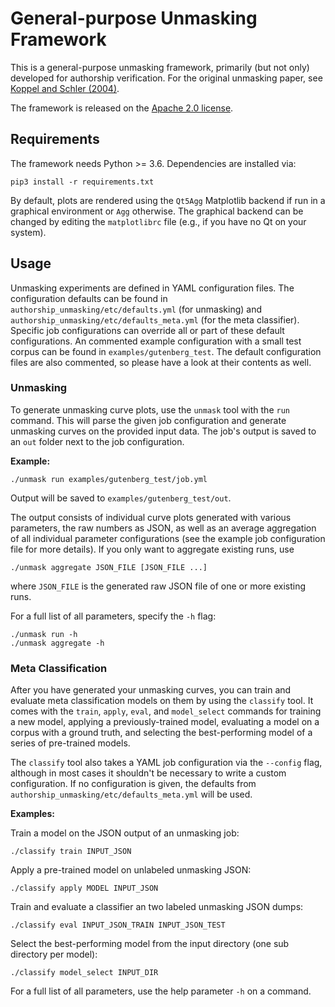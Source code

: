 # General-purpose Unmasking Framework

This is a general-purpose unmasking framework, primarily (but not only) developed for
authorship verification. For the original unmasking paper, see
[Koppel and Schler (2004)](https://doi.org/10.1145/1015330.1015448).

The framework is released on the [Apache 2.0 license](LICENSE).

## Requirements

The framework needs Python >= 3.6. Dependencies are installed via:

    pip3 install -r requirements.txt

By default, plots are rendered using the `Qt5Agg` Matplotlib backend if run in a graphical
environment or `Agg` otherwise. The graphical backend can be changed by editing the
`matplotlibrc` file (e.g., if you have no Qt on your system).

## Usage

Unmasking experiments are defined in YAML configuration files. The configuration defaults
can be found in `authorship_unmasking/etc/defaults.yml` (for unmasking) and
`authorship_unmasking/etc/defaults_meta.yml` (for the meta classifier). Specific job configurations
can override all or part of these default configurations. An commented example configuration with a
small test corpus can be found in `examples/gutenberg_test`. The default configuration files are also
commented, so please have a look at their contents as well.

### Unmasking

To generate unmasking curve plots, use the `unmask` tool with the `run` command. This will
parse the given job configuration and generate unmasking curves on the provided input data.
The job's output is saved to an `out` folder next to the job configuration.

**Example:**

    ./unmask run examples/gutenberg_test/job.yml

Output will be saved to `examples/gutenberg_test/out`.

The output consists of individual curve plots generated with various parameters, the
raw numbers as JSON, as well as an average aggregation of all individual parameter
configurations (see the example job configuration file for more details). If you only want
to aggregate existing runs, use

    ./unmask aggregate JSON_FILE [JSON_FILE ...]

where `JSON_FILE` is the generated raw JSON file of one or more existing runs.

For a full list of all parameters, specify the `-h` flag:

    ./unmask run -h
    ./unmask aggregate -h

### Meta Classification

After you have generated your unmasking curves, you can train and evaluate meta classification
models on them by using the `classify` tool. It comes with the `train`, `apply`, `eval`, and
`model_select` commands for training a new model, applying a previously-trained model,
evaluating a model on a corpus with a ground truth, and selecting the best-performing model
of a series of pre-trained models.

The `classify` tool also takes a YAML job configuration via the `--config` flag, although
in most cases it shouldn't be necessary to write a custom configuration. If no configuration
is given, the defaults from `authorship_unmasking/etc/defaults_meta.yml` will be used.

**Examples:**

Train a model on the JSON output of an unmasking job:

    ./classify train INPUT_JSON

Apply a pre-trained model on unlabeled unmasking JSON:

    ./classify apply MODEL INPUT_JSON

Train and evaluate a classifier an two labeled unmasking JSON dumps:

    ./classify eval INPUT_JSON_TRAIN INPUT_JSON_TEST

Select the best-performing model from the input directory (one sub directory per model):

    ./classify model_select INPUT_DIR

For a full list of all parameters, use the help parameter `-h` on a command.
